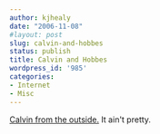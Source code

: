 ```yaml
---
author: kjhealy
date: "2006-11-08"
#layout: post
slug: calvin-and-hobbes
status: publish
title: Calvin and Hobbes
wordpress_id: '985'
categories:
- Internet
- Misc
---
```


[Calvin from the outside.](http://www.youtube.com/watch?v=zA64g3pi97M) It ain't pretty.

